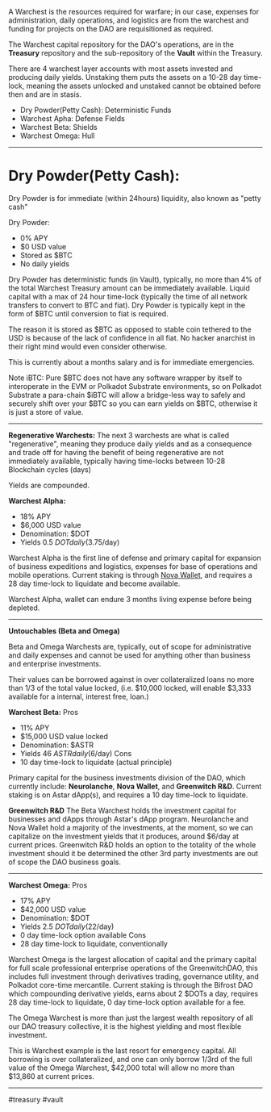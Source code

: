 A Warchest is the resources required for warfare; in our case, expenses for administration, daily operations, and logistics are from the warchest and funding for projects on the DAO are requisitioned as required.

The Warchest capital repository for the DAO's operations, are in the **Treasury** repository and the sub-repository of the **Vault** within the Treasury.

There are 4 warchest layer accounts with most assets invested and producing daily yields.  Unstaking them puts the assets on a 10-28 day time-lock, meaning the assets unlocked and unstaked cannot be obtained before then and are in stasis.

- Dry Powder(Petty Cash): Deterministic Funds
- Warchest Apha: Defense Fields
- Warchest Beta: Shields
- Warchest Omega: Hull
---
# Dry Powder(Petty Cash):

Dry Powder is for immediate (within 24hours) liquidity, also known as "petty cash" 

Dry Powder:
- 0% APY
- $0 USD value
- Stored as $BTC
- No daily yields

Dry Powder has deterministic funds (in Vault), typically, no more than 4% of the total Warchest Treasury amount can be immediately available.   Liquid capital with a max of 24 hour time-lock (typically the time of all network transfers to convert to BTC and fiat).  Dry Powder is typically kept in the form of $BTC until conversion to fiat is required.

The reason it is stored as $BTC as opposed to stable coin tethered to the USD is because of the lack of confidence in all fiat.  No hacker anarchist in their right mind would even consider otherwise.

This is currently about a months salary and is for immediate emergencies. 

Note iBTC:
Pure $BTC does not have any software wrapper by itself to interoperate in the EVM or Polkadot Substrate environments, so on Polkadot Substrate a para-chain $iBTC will allow a bridge-less way to safely and securely shift over your $BTC so you can earn yields on $BTC, otherwise it is just a store of value.

---

**Regenerative Warchests:**
The next 3 warchests are what is called "regenerative", meaning they produce daily yields and as a consequence and trade off for having the benefit of being regenerative are not immediately available, typically having time-locks between 10-28 Blockchain cycles (days) 

Yields are compounded.

**Warchest Alpha:**
- 18% APY
- $6,000 USD value
- Denomination: $DOT
- Yields 0.5 $DOT daily ($3.75/day)

Warchest Alpha is the first line of defense and primary capital for expansion of business expeditions and logistics, expenses for base of operations and mobile operations.  Current staking is through [Nova Wallet](https://novawallet.io/),  and requires a 28 day time-lock to liquidate and become available.

Warchest Alpha, wallet can endure 3 months living expense before being depleted.  

---
**Untouchables (Beta and Omega)** 

Beta and Omega Warchests are, typically, out of scope for administrative and daily expenses and cannot be used for anything other than business and enterprise investments.

Their values can be borrowed against in over collateralized loans no more than 1/3 of the total value locked, (i.e. $10,000 locked, will enable $3,333 available for a internal, interest free, loan.)

**Warchest Beta:**
Pros
- 11% APY
- $15,000 USD value locked
- Denomination: $ASTR
- Yields 46 $ASTR daily ($6/day)
Cons
- 10 day time-lock to liquidate (actual principle)

Primary capital for the business investments division of the DAO, which currently include: **Neurolanche**, **Nova Wallet**, and **Greenwitch R&D**.  Current staking is on Astar dApp(s), and requires a 10 day time-lock to liquidate.

**Greenwitch R&D**
The Beta Warchest holds the investment capital for businesses and dApps through Astar's dApp program.  Neurolanche and Nova Wallet hold a majority of the investments, at the moment, so we can capitalize on the investment yields that it produces, around $6/day at current prices.  Greenwitch R&D holds an option to the totality of the whole investment should it be determined the other 3rd party investments are out of scope the DAO business goals.

---

**Warchest Omega:**
Pros
- 17% APY
- $42,000 USD value
- Denomination: $DOT
- Yields 2.5 $DOT daily ($22/day)
- 0 day time-lock option available
Cons
- 28 day time-lock to liquidate, conventionally

Warchest Omega is the largest allocation of capital and the primary capital for full scale professional enterprise operations of the GreenwitchDAO, this includes full investment through derivatives trading, governance utility, and Polkadot core-time mercantile.  Current staking is through the Bifrost DAO which compounding derivative yields, earns about 2 $DOTs a day, requires 28 day time-lock to liquidate, 0 day time-lock option available for a fee.

The Omega Warchest is more than just the largest wealth repository of all our DAO treasury collective, it is the highest yielding and most flexible investment.  

This is Warchest example is the last resort for emergency capital.  All borrowing is over collateralized, and one can only borrow 1/3rd of the full value of the Omega Warchest, $42,000 total will allow no more than $13,860 at current prices.


---

#treasury #vault
